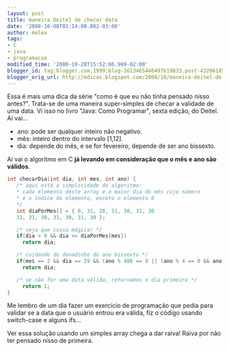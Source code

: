 ```yaml
---
layout: post
title: maneira Deitel de checar data
date: '2008-10-08T02:14:00.002-03:00'
author: meleu
tags:
- C
- java
- programacao
modified_time: '2008-10-28T15:52:06.969-02:00'
blogger_id: tag:blogger.com,1999:blog-1613465446497619833.post-4320618570628642281
blogger_orig_url: http://mdicas.blogspot.com/2008/10/maneira-deitel-de-checar-data.html
---
```


Essa é mais uma dica da série "como é que eu não tinha pensado nisso antes?".
Trata-se de uma maneira super-simples de checar a validade de uma data. Vi isso
no livro "Java: Como Programar", sexta edição,  do Deitel. Aí vai...

- ano: pode ser qualquer inteiro não negativo.
- mês: inteiro dentro do intervalo [1,12].
- dia: depende do mês, e se for fevereiro, depende de ser ano bissexto.

Aí vai o algoritmo em C **já levando em consideração que o mês e ano são válidos**.

```c
int checarDia(int dia, int mes, int ano) {
   /* aqui está a simplicidade do algoritmo:
   * cada elemento deste array é o maior dia do mês cujo número
   * é o índice do elemento, exceto o elemento 0
   */
   int diaPorMes[] = { 0, 31, 28, 31, 30, 31, 30
   31, 31, 30, 31, 30, 31, 30 };

   /* veja que coisa mágica! */
   if(dia > 0 && dia <= diaPorMes[mes])
     return dia;

   /* cuidando do danadinho do ano bissexto */
   if(mes == 2 && dia == 29 && (ano % 400 == 0 || (ano % 4 == 0 && ano % 100 != 0)))
     return dia;

   /* se não for uma data válida, retornamos o dia primeiro */
     return 1;
}
```

Me lembro de um dia fazer um exercício de programação que pedia para
validar se a data que o usuário entrou era válida, fiz o código usando
switch-case e alguns ifs...

Ver essa solução usando um simples array chega a dar raiva! Raiva por
não ter pensado nisso de primeira.
